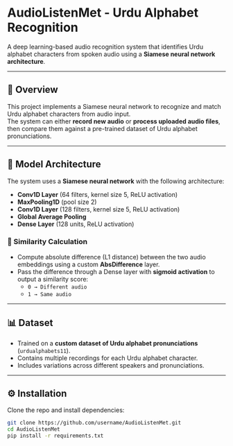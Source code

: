 # AudioListenMet - Urdu Alphabet Recognition

A deep learning-based audio recognition system that identifies Urdu alphabet characters from spoken audio using a **Siamese neural network architecture**.

---

## 📌 Overview
This project implements a Siamese neural network to recognize and match Urdu alphabet characters from audio input.  
The system can either **record new audio** or **process uploaded audio files**, then compare them against a pre-trained dataset of Urdu alphabet pronunciations.

---

## 🧠 Model Architecture
The system uses a **Siamese neural network** with the following architecture:

- **Conv1D Layer** (64 filters, kernel size 5, ReLU activation)  
- **MaxPooling1D** (pool size 2)  
- **Conv1D Layer** (128 filters, kernel size 5, ReLU activation)  
- **Global Average Pooling**  
- **Dense Layer** (128 units, ReLU activation)  

### 🔗 Similarity Calculation
- Compute absolute difference (L1 distance) between the two audio embeddings using a custom **AbsDifference** layer.  
- Pass the difference through a Dense layer with **sigmoid activation** to output a similarity score:  
  - `0 → Different audio`  
  - `1 → Same audio`

---

## 📊 Dataset
- Trained on a **custom dataset of Urdu alphabet pronunciations** (`urdualphabets11`).  
- Contains multiple recordings for each Urdu alphabet character.  
- Includes variations across different speakers and pronunciations.  

---

## ⚙️ Installation

Clone the repo and install dependencies:
```bash
git clone https://github.com/username/AudioListenMet.git
cd AudioListenMet
pip install -r requirements.txt

